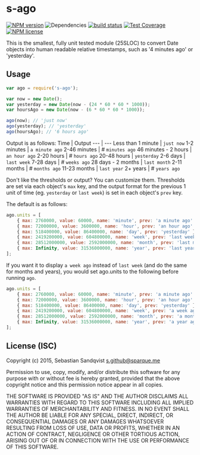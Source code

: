 # s-ago

[![NPM version](https://img.shields.io/npm/v/s-ago.svg)](https://www.npmjs.com/package/s-ago) ![Dependencies](https://img.shields.io/david/sebastiansandqvist/s-ago.svg) [![build status](http://img.shields.io/travis/sebastiansandqvist/s-ago.svg)](https://travis-ci.org/sebastiansandqvist/s-ago) [![Test Coverage](https://codeclimate.com/github/sebastiansandqvist/s-ago/badges/coverage.svg)](https://codeclimate.com/github/sebastiansandqvist/s-ago/coverage) [![NPM license](https://img.shields.io/npm/l/s-ago.svg)](https://www.npmjs.com/package/s-ago)

This is the smallest, fully unit tested module (25SLOC) to convert Date objects into human readable relative timestamps, such as '4 minutes ago' or 'yesterday'.

## Usage
```javascript
var ago = require('s-ago');

var now = new Date();
var yesterday = new Date(now - (24 * 60 * 60 * 1000));
var hoursAgo = new Date(now - (6 * 60 * 60 * 1000));

ago(now); // 'just now'
ago(yesterday); // 'yesterday'
ago(hoursAgo); // '6 hours ago'
```

Output is as follows:
Time | Output
--- | ---
Less than 1 minute | `just now`
1-2 minutes | `a minute ago`
2-46 minutes | # `minutes ago`
46 minutes - 2 hours | `an hour ago`
2-20 hours | # `hours ago`
20-48 hours | `yesterday`
2-6 days | `last week`
7-28 days | # `weeks ago`
28 days - 2 months | `last month`
2-11 months | # `months ago`
11-23 months | `last year`
2+ years | # `years ago`

Don't like the thresholds or output? You can customize them. Thresholds are set via each object's `max` key, and the output format for the previous 1 unit of time (eg. `yesterday` or `last week`) is set in each object's `prev` key.

The default is as follows:
```javascript
ago.units = [
	{ max: 2760000, value: 60000, name: 'minute', prev: 'a minute ago' }, // max: 46 minutes
	{ max: 72000000, value: 3600000, name: 'hour', prev: 'an hour ago' }, // max: 20 hours
	{ max: 518400000, value: 86400000, name: 'day', prev: 'yesterday' }, // max: 6 days
	{ max: 2419200000, value: 604800000, name: 'week', prev: 'last week' }, // max: 28 days
	{ max: 28512000000, value: 2592000000, name: 'month', prev: 'last month' }, // max: 11 months
	{ max: Infinity, value: 31536000000, name: 'year', prev: 'last year' }
];
```

If you want it to display `a week ago` instead of `last week` (and do the same for months and years), you would set ago.units to the following before running `ago`.

```javascript
ago.units = [
	{ max: 2760000, value: 60000, name: 'minute', prev: 'a minute ago' }, // max: 46 minutes
	{ max: 72000000, value: 3600000, name: 'hour', prev: 'an hour ago' }, // max: 20 hours
	{ max: 518400000, value: 86400000, name: 'day', prev: 'yesterday' }, // max: 6 days
	{ max: 2419200000, value: 604800000, name: 'week', prev: 'a week ago' }, // max: 28 days
	{ max: 28512000000, value: 2592000000, name: 'month', prev: 'a month ago' }, // max: 11 months
	{ max: Infinity, value: 31536000000, name: 'year', prev: 'a year ago' }
];
```

## License (ISC)
Copyright (c) 2015, Sebastian Sandqvist <s.github@sparque.me>

Permission to use, copy, modify, and/or distribute this software for any purpose with or without fee is hereby granted, provided that the above copyright notice and this permission notice appear in all copies.

THE SOFTWARE IS PROVIDED "AS IS" AND THE AUTHOR DISCLAIMS ALL WARRANTIES WITH REGARD TO THIS SOFTWARE INCLUDING ALL IMPLIED WARRANTIES OF MERCHANTABILITY AND FITNESS. IN NO EVENT SHALL THE AUTHOR BE LIABLE FOR ANY SPECIAL, DIRECT, INDIRECT, OR CONSEQUENTIAL DAMAGES OR ANY DAMAGES WHATSOEVER RESULTING FROM LOSS OF USE, DATA OR PROFITS, WHETHER IN AN ACTION OF CONTRACT, NEGLIGENCE OR OTHER TORTIOUS ACTION, ARISING OUT OF OR IN CONNECTION WITH THE USE OR PERFORMANCE OF THIS SOFTWARE.